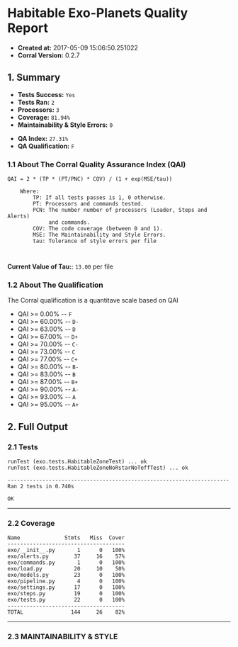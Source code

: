 # Habitable Exo-Planets Quality Report

- **Created at:** 2017-05-09 15:06:50.251022
- **Corral Version:** 0.2.7


## 1. Summary

- **Tests Success:** `Yes`
- **Tests Ran:** `2`
- **Processors:** `3`
- **Coverage:** `81.94%`
- **Maintainability & Style Errors:** `0`

<!-- -->

- **QA Index:** `27.31%`
- **QA Qualification:** `F`


### 1.1 About The Corral Quality Assurance Index (QAI)

```
QAI = 2 * (TP * (PT/PNC) * COV) / (1 + exp(MSE/tau))

    Where:
        TP: If all tests passes is 1, 0 otherwise.
        PT: Processors and commands tested.
        PCN: The number number of processors (Loader, Steps and Alerts)
             and commands.
        COV: The code coverage (between 0 and 1).
        MSE: The Maintainability and Style Errors.
        tau: Tolerance of style errors per file

    
```

**Current Value of Tau:**: `13.00` per file


### 1.2 About The Qualification

The Corral qualification is a quantitave scale based on QAI


- QAI >= 0.00% -- `F`
- QAI >= 60.00% -- `D-`
- QAI >= 63.00% -- `D`
- QAI >= 67.00% -- `D+`
- QAI >= 70.00% -- `C-`
- QAI >= 73.00% -- `C`
- QAI >= 77.00% -- `C+`
- QAI >= 80.00% -- `B-`
- QAI >= 83.00% -- `B`
- QAI >= 87.00% -- `B+`
- QAI >= 90.00% -- `A-`
- QAI >= 93.00% -- `A`
- QAI >= 95.00% -- `A+`



## 2. Full Output

### 2.1 Tests
```
runTest (exo.tests.HabitableZoneTest) ... ok
runTest (exo.tests.HabitableZoneNoRstarNoTeffTest) ... ok

----------------------------------------------------------------------
Ran 2 tests in 0.740s

OK

```
---

### 2.2 Coverage
```
Name              Stmts   Miss  Cover
-------------------------------------
exo/__init__.py       1      0   100%
exo/alerts.py        37     16    57%
exo/commands.py       1      0   100%
exo/load.py          20     10    50%
exo/models.py        23      0   100%
exo/pipeline.py       4      0   100%
exo/settings.py      17      0   100%
exo/steps.py         19      0   100%
exo/tests.py         22      0   100%
-------------------------------------
TOTAL               144     26    82%

```
---

### 2.3 MAINTAINABILITY & STYLE
```

```

